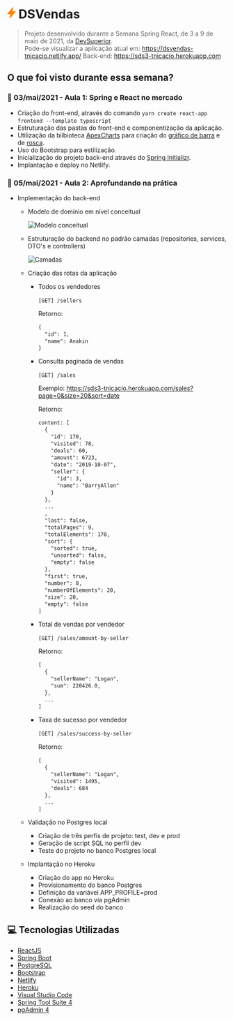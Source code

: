# ![DevSuperior logo](https://raw.githubusercontent.com/devsuperior/bds-assets/main/ds/devsuperior-logo-small.png) DSVendas
> Projeto desenvolvido durante a Semana Spring React, de 3 a 9 de maio de 2021, da [DevSuperior](https://devsuperior.com.br). <br/>
> Pode-se visualizar a aplicação atual em: https://dsvendas-tnicacio.netlify.app/
> Back-end: https://sds3-tnicacio.herokuapp.com

## O  que foi visto durante essa semana?

### :calendar: 03/mai/2021 - Aula 1: Spring e React no mercado
- Criação do front-end, através do comando ```yarn create react-app frontend --template typescript```
- Estruturação das pastas do front-end e componentização da aplicação.
- Utilização da bilbioteca [ApexCharts](https://apexcharts.com/docs/react-charts/) para criação do
[gráfico de barra](https://github.com/tnicacio/dsvendas/blob/main/frontend/src/components/BarChart/index.tsx) 
e de [rosca](https://github.com/tnicacio/dsvendas/blob/main/frontend/src/components/DonutChart/index.tsx).
- Uso do Bootstrap para estilização.
- Inicialização do projeto back-end através do [Spring Initializr](https://start.spring.io/).
- Implantação e deploy no Netlify.

### :calendar: 05/mai/2021 - Aula 2: Aprofundando na prática
- Implementação do back-end
  - Modelo de domínio em nível conceitual
    
    ![Modelo conceitual](https://user-images.githubusercontent.com/50798315/117371722-bf26f800-ae9e-11eb-8df1-6b64907702d0.png)
  
  - Estruturação do backend no padrão camadas (repositories, services, DTO's e controllers)
 
    ![Camadas](https://user-images.githubusercontent.com/50798315/117371824-ea114c00-ae9e-11eb-9a45-704562980cb1.png)

  - Criação das rotas da aplicação
  
    - Todos os vendedores
    
      ```[GET] /sellers```
      
      Retorno: 
      
      ```
      {
        "id": 1,
        "name": Anakin
      }
      ```
  
    - Consulta paginada de vendas
      
      ```[GET] /sales```
      
      Exemplo: https://sds3-tnicacio.herokuapp.com/sales?page=0&size=20&sort=date
      
      Retorno: 
      
      ```
      content: [
        {
          "id": 170,
          "visited": 78,
          "deals": 60,
          "amount": 6723,
          "date": "2019-10-07",
          "seller": {
            "id": 3,
            "name": "BarryAllen"
          }
        },
        ...
        ,
        "last": false,
        "totalPages": 9,
        "totalElements": 170,
        "sort": {
          "sorted": true,
          "unsorted": false,
          "empty": false
        },
        "first": true,
        "number": 0,
        "numberOfElements": 20,
        "size": 20,
        "empty": false
      ]
      ```

    - Total de vendas por vendedor
      
      ```[GET] /sales/amount-by-seller```
      
      Retorno: 
      
      ```
      [
        {
          "sellerName": "Logan",
          "sum": 220426.0,
        },
        ...
      ]
      ```

    - Taxa de sucesso por vendedor
      
      ```[GET] /sales/success-by-seller```

      Retorno: 
      
      ```
      [
        {
          "sellerName": "Logan",
          "visited": 1495,
          "deals": 684
        },
        ...
      ]
      ```

  - Validação no Postgres local
    - Criação de três perfis de projeto: test, dev e prod
    - Geração de script SQL no perfil dev
    - Teste do projeto no banco Postgres local

  - Implantação no Heroku
    - Criação do app no Heroku
    - Provisionamento do banco Postgres
    - Definição da variável APP_PROFILE=prod
    - Conexão ao banco via pgAdmin
    - Realização do seed do banco

## :computer: Tecnologias Utilizadas
- [ReactJS](https://pt-br.reactjs.org/)
- [Spring Boot](https://spring.io/projects/spring-boot)
- [PostgreSQL](https://www.postgresql.org/)
- [Bootstrap](https://getbootstrap.com/)
- [Netlify](https://www.netlify.com/)
- [Heroku](http://heroku.com/)
- [Visual Studio Code](https://code.visualstudio.com/)
- [Spring Tool Suite 4](https://spring.io/tools)
- [pgAdmin 4](https://www.pgadmin.org/)
